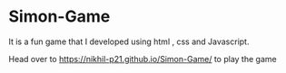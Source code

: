 # Simon-Game

It is a fun game that I developed using html , css and Javascript.

Head over to https://nikhil-p21.github.io/Simon-Game/ to play the game 
